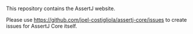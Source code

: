 This repository contains the AssertJ website. 

Please use https://github.com/joel-costigliola/assertj-core/issues to create issues for AssertJ Core itself.
